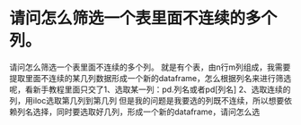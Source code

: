 # 请问怎么筛选一个表里面不连续的多个列。

请问怎么筛选一个表里面不连续的多个列。
就是有个表，由n行m列组成，我需要提取里面不连续的某几列数据形成一个新的dataframe，怎么根据列名来进行筛选呢，看新手教程里面只交了1、选取某一列：pd.列名或者pd[列名]
2、选取连续的列，用iloc选取第几列到第几列
但是我的问题是我要选的列既不连续，所以想要依赖列名选择，同时要选取好几列，形成一个新的dataframe，请问怎么选
